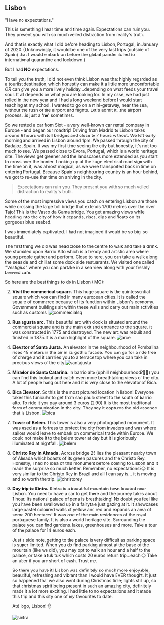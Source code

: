 ## Lisbon

"Have no expectations."

This is something I hear time and time again. Expectations can ruin you. They present you with so much veiled distraction from reality's truth.

And that is exactly what I did before heading to Lisbon, Portugal, in January of 2020. (Unknowingly, it would be one of the very last trips (outside of Spain) that I would embark on before the global pandemic led to international quarantine and lockdown.)

But I had **NO** expectations.

To tell you the truth, I did not even think Lisbon was that highly regarded as a touriist destination, which honestly can make it a little more uncomfortable _OR_ can give you a more lively holiday...depending on what feeds your travel soul. It all depends on what you are looking for. In my case, we had just rolled in the new year and I had a long weekend before I would start teaching at my school. I wanted to go on a mini-getaway, near the sea, without the rush of the airport and flights. Let's admit it...the airport process...is just a **'no'** sometimes.

So we rented a car from Sixt - a very well-known car rental company in Europe - and began our roadtrip! Driving from Madrid to Lisbon takes around 6 hours with toll bridges and close to 7 hours without. We left early morning and arrived in Lisbon around 1pm. We passed through the city of Badajoz, Spain. It was my first time seeing the city but honestly, it's not too much to see. We passed close to Evora, Portugal, which is a world heritage site. The views get greener and the landscapes more extended as you start to cross over the border. Looking up at the huge electrical road sign with the time on it, was almost magical, as we were transported back in time on entering Portugal. Because Spain's neighbouring country is an hour behind, we got to re-use that time on arriving in the city.

> Expectations can ruin you. They present you with so much veiled distraction to reality's truth.

Some of the most impressive views you catch on entering Lisbon are those while crossing the large toll bridge that extends 1700 metres over the river Tajo! This is the Vasco da Gama bridge. You get amazing views while heading into the city of how it expands, rises, dips and floats on its gorgeous blue seabed.

I was immediately captivated. I had not imagined it would be so big, so beautiful.

The first thing we did was head close to the centre to walk and take a drink. We stumbled upon Barrio Alto which is a trendy and artistic area where young people gather and perform. Close to here, you can take a walk along the seaside and chill at some dock side restuarants. We visited one called _"Vestigius"_ where you can partake in a sea view along with your freshly brewed cafe.

So here are the best things to do in Lisbon (IMO):

2. **Visit the commerical square.**
   This huge square is the quintessential square which you can find in many european cities. It is called the square of commerce because of its function
   within Lisbon's economy. Government buildings sit within these walls and carry out main activities such as customs.
   ![commercialsq](./img/squarec.jpg)

3. **Rua agusta arc.**
   This beautiful arc with clock is situated around the commercial square and is the main exit and entrance to the square. It was constructed in 1775 and destroyed. The new arc was rebuilt and finished in 1875. It is a main highlight of the square.
   ![arce](./img/arc.jpg)

4. **Elevator of Santa Justa.**
   An elevator in the neighbourhood of Pombalina rises 45 meters in the air in its gothic facade. You can go for a ride free of charge and it carrries you to a terrace top where you can take in precious views of the city.![santajusta](./img/santaj.jpg)

5. **Mirador de Santa Catarina.**
   In barrio alto (uphill neighbourhood?🤔😅) you can find this lookout and catch even more breathtaking views of the city. A lot of people hang out here and it is very close to the elevator of Bica.

6. **Bica Elevator.**
   So this is the most pictured location in lisbon! Everyone takes this funicular to get from sao paulo street to the south of barrio alto. To ride it you pay around 3 euros (2.90) It is the most traditional form of communication in the city. They say it captures the old essence that is Lisbon.
   ![bica](./img/bica.jpg)

7. **Tower of Belem.**
   This tower is also a very photographed monument. It was used as a fortress to protect the city from invaders and was where sailors would leave to embark on commerical trade within Europe. We could not make it to the belem tower at day but it is gloriously illuminated at nightfall.
   ![belem](./img/belem.jpg)

8. **Christo Rey in Almada.** Across bridge 25 lies the pleasant nearby town of Almada which boasts of its green pastures and the Christo Rey. Honestly, I had no idea of this monument before coming to Lisbon and it made the surprise so much better. Remember, no expectations?😉
   It is very similar to the Christo Rey in Brazil and all I can say is... it is moving and so worth the trip.
   ![christorey](./img/christo.jpg)

9. **Day trip to Sintra.**
   Sintra is a beautiful mountain town located near Lisbon. You need to have a car to get there and the journey takes about 1 hour. Its national palace of pena is breathtaking! No doubt you feel like you have been swallowed up in a fairytale just gazing at it. It showcases large pastel coloured walls of yellow and red and expands an area of some 200 hectares! It was one of the main residences of the royal portuguese family. It is also a world heritage site. Surrounding the palace you can find gardens, lakes, greenhouses and more. Take a tour of the palace for 14 euros each.

   Just a side note, getting to the palace is very difficult as parking space is super limited. When you do find parking almost at the base of the mountain (like we did), you may opt to walk an hour and a half to the palace, or take a tuk tuk which costs 20 euros return trip...each.😐 Take an uber if you are short of cash. Trust me.

   So there you have it! Lisbon was definitely so much more enjoyable, beautiful, refreshing and vibrant than I would have EVER thought. It just so happened that we also went during Christmas time; lights still up, so that christmas spirit being present in such an amazing city, definitely made it a lot more exciting. I had little to no expectations and it made this trip and this city one of my favourites to date.

   Até logo, Lisbon! 👌

   ![sintra](./img/sintra.jpg)
